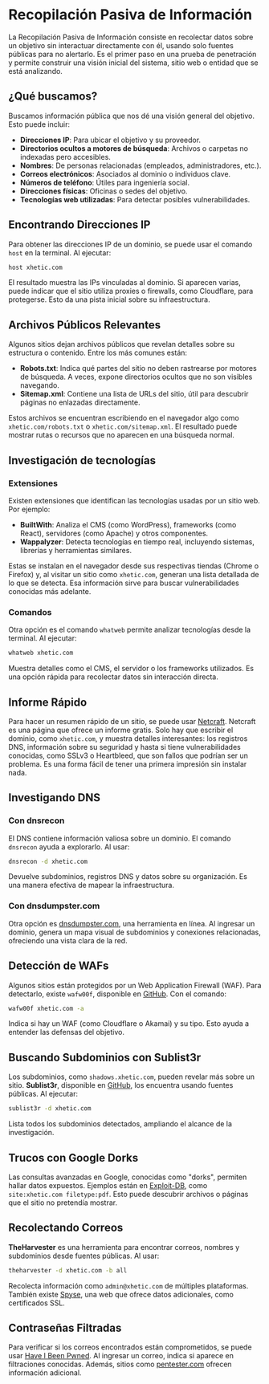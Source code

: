 # Recopilación Pasiva de Información

La Recopilación Pasiva de Información consiste en recolectar datos sobre un objetivo sin interactuar directamente con él, usando solo fuentes públicas para no alertarlo.
Es el primer paso en una prueba de penetración y permite construir una visión inicial del sistema, sitio web o entidad que se está analizando.


## ¿Qué buscamos?

Buscamos información pública que nos dé una visión general del objetivo. Esto puede incluir:

- **Direcciones IP**: Para ubicar el objetivo y su proveedor.
- **Directorios ocultos a motores de búsqueda**: Archivos o carpetas no indexadas pero accesibles.
- **Nombres**: De personas relacionadas (empleados, administradores, etc.).
- **Correos electrónicos**: Asociados al dominio o individuos clave.
- **Números de teléfono**: Útiles para ingeniería social.
- **Direcciones físicas**: Oficinas o sedes del objetivo.
- **Tecnologías web utilizadas**: Para detectar posibles vulnerabilidades.


## Encontrando Direcciones IP

Para obtener las direcciones IP de un dominio, se puede usar el comando `host` en la terminal. Al ejecutar:

```bash
host xhetic.com
```

El resultado muestra las IPs vinculadas al dominio. Si aparecen varias, puede indicar que el sitio utiliza proxies o firewalls, como Cloudflare, para protegerse. Esto da una pista inicial sobre su infraestructura.


## Archivos Públicos Relevantes

Algunos sitios dejan archivos públicos que revelan detalles sobre su estructura o contenido. Entre los más comunes están:

- **Robots.txt**: Indica qué partes del sitio no deben rastrearse por motores de búsqueda. A veces, expone directorios ocultos que no son visibles navegando.
- **Sitemap.xml**: Contiene una lista de URLs del sitio, útil para descubrir páginas no enlazadas directamente.

Estos archivos se encuentran escribiendo en el navegador algo como `xhetic.com/robots.txt` o `xhetic.com/sitemap.xml`. El resultado puede mostrar rutas o recursos que no aparecen en una búsqueda normal.


## Investigación de tecnologías

### Extensiones

Existen extensiones que identifican las tecnologías usadas por un sitio web. Por ejemplo:

- **BuiltWith**: Analiza el CMS (como WordPress), frameworks (como React), servidores (como Apache) y otros componentes.
- **Wappalyzer**: Detecta tecnologías en tiempo real, incluyendo sistemas, librerías y herramientas similares.

Estas se instalan en el navegador desde sus respectivas tiendas (Chrome o Firefox) y, al visitar un sitio como `xhetic.com`, generan una lista detallada de lo que se detecta. Esa información sirve para buscar vulnerabilidades conocidas más adelante.

### Comandos

Otra opción es el comando `whatweb` permite analizar tecnologías desde la terminal. Al ejecutar:

```bash
whatweb xhetic.com
```

Muestra detalles como el CMS, el servidor o los frameworks utilizados. Es una opción rápida para recolectar datos sin interacción directa.


## Informe Rápido

Para hacer un resumen rápido de un sitio, se puede usar [Netcraft](https://sitereport.netcraft.com/). Netcraft es una página que ofrece un informe gratis. Solo hay que escribir el dominio, como `xhetic.com`, y muestra detalles interesantes: los registros DNS, información sobre su seguridad y hasta si tiene vulnerabilidades conocidas, como SSLv3 o Heartbleed, que son fallos que podrían ser un problema. Es una forma fácil de tener una primera impresión sin instalar nada.


## Investigando DNS

### Con dnsrecon

El DNS contiene información valiosa sobre un dominio. El comando `dnsrecon` ayuda a explorarlo. Al usar:

```bash
dnsrecon -d xhetic.com
```

Devuelve subdominios, registros DNS y datos sobre su organización. Es una manera efectiva de mapear la infraestructura.

### Con dnsdumpster.com

Otra opción es [dnsdumpster.com](https://dnsdumpster.com/), una herramienta en línea. Al ingresar un dominio, genera un mapa visual de subdominios y conexiones relacionadas, ofreciendo una vista clara de la red.


## Detección de WAFs

Algunos sitios están protegidos por un Web Application Firewall (WAF). Para detectarlo, existe `wafw00f`, disponible en [GitHub](https://github.com/EnableSecurity/wafw00f). Con el comando:

```bash
wafw00f xhetic.com -a
```

Indica si hay un WAF (como Cloudflare o Akamai) y su tipo. Esto ayuda a entender las defensas del objetivo.


## Buscando Subdominios con Sublist3r

Los subdominios, como `shadows.xhetic.com`, pueden revelar más sobre un sitio. **Sublist3r**, disponible en [GitHub](https://github.com/aboul3la/Sublist3r), los encuentra usando fuentes públicas. Al ejecutar:

```bash
sublist3r -d xhetic.com
```

Lista todos los subdominios detectados, ampliando el alcance de la investigación.


## Trucos con Google Dorks

Las consultas avanzadas en Google, conocidas como "dorks", permiten hallar datos expuestos. Ejemplos están en [Exploit-DB](https://www.exploit-db.com/google-hacking-database), como `site:xhetic.com filetype:pdf`. Esto puede descubrir archivos o páginas que el sitio no pretendía mostrar.


## Recolectando Correos

**TheHarvester** es una herramienta para encontrar correos, nombres y subdominios desde fuentes públicas. Al usar:

```bash
theharvester -d xhetic.com -b all
```

Recolecta información como `admin@xhetic.com` de múltiples plataformas. También existe [Spyse](https://spyse.com/), una web que ofrece datos adicionales, como certificados SSL.


## Contraseñas Filtradas

Para verificar si los correos encontrados están comprometidos, se puede usar [Have I Been Pwned](https://haveibeenpwned.com/). Al ingresar un correo, indica si aparece en filtraciones conocidas. Además, sitios como [pentester.com](https://pentester.com/) ofrecen información adicional.